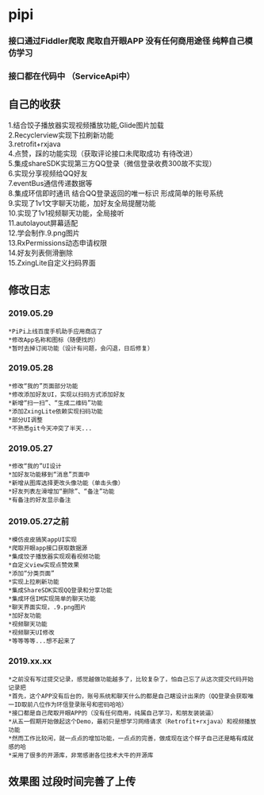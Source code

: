 # pipi

### 接口通过Fiddler爬取 爬取自开眼APP 没有任何商用途径 纯粹自己模仿学习
### 接口都在代码中 （ServiceApi中）

## 自己的收获  
  1.结合饺子播放器实现视频播放功能,Glide图片加载  
  2.Recyclerview实现下拉刷新功能  
  3.retrofit+rxjava  
  4.点赞，踩的功能实现（获取评论接口未爬取成功 有待改进）   
  5.集成shareSDK实现第三方QQ登录（微信登录收费300故不实现）   
  6.实现分享视频给QQ好友  
  7.eventBus通信传递数据等  
  8.集成环信即时通讯 结合QQ登录返回的唯一标识 形成简单的账号系统  
  9.实现了1v1文字聊天功能，加好友全局提醒功能   
  10.实现了1v1视频聊天功能，全局接听    
  11.autolayout屏幕适配  
  12.学会制作.9.png图片  
  13.RxPermissions动态申请权限  
  14.好友列表侧滑删除  
  15.ZxingLite自定义扫码界面
  
## 修改日志

### 2019.05.29  
    *PiPi上线百度手机助手应用商店了  
    *修改App名称和图标（随便找的）
    *暂时去掉订阅功能（设计有问题，会闪退，日后修复）

### 2019.05.28
    *修改“我的”页面部分功能
    *修改添加好友UI，实现以扫码方式添加好友
    *新增“扫一扫”、“生成二维码”功能
    *添加ZxingLite依赖实现扫码功能
    *部分UI调整
    *不熟悉git今天冲突了半天...

### 2019.05.27
    *修改“我的”UI设计
    *加好友功能移到“消息”页面中
    *新增从图库选择更改头像功能（单击头像）
    *好友列表左滑增加“删除”、“备注”功能
    *有备注的好友显示备注

### 2019.05.27之前
    *模仿皮皮搞笑appUI实现
    *爬取开眼app接口获取数据源
    *集成饺子播放器实现观看视频功能
    *自定义view实现点赞效果
    *添加“分类页面”
    *实现上拉刷新功能
    *集成ShareSDK实现QQ登录和分享功能
    *集成环信IM实现简单的聊天功能
    *聊天界面实现，.9.png图片
    *加好友功能
    *视频聊天功能
    *视频聊天UI修改
    *等等等等...想不起来了

### 2019.xx.xx
    *之前没有写过提交记录，感觉越做功能越多了，比较复杂了，怕自己忘了从这次提交代码开始记录把
    *首先，这个APP没有后台的，账号系统和聊天什么的都是自己瞎设计出来的（QQ登录会获取唯一ID取前八位作为环信登录账号和密码哈哈）
    *接口都是自己爬取开眼APP的（没有任何商用，纯属自己学习，和朋友装装逼）
    *从五一假期开始做起这个Demo，最初只是想学习网络请求（Retrofit+rxjava）和视频播放功能
    *然而工作比较闲，就一点点的增加功能，一点点的完善，做成现在这个样子自己还是略有成就感的哈
    *采用了很多的开源库，非常感谢各位技术大牛的开源库
    
## 效果图 过段时间完善了上传
